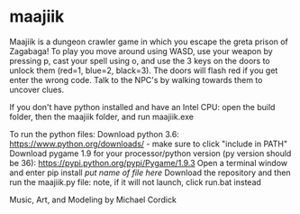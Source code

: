 # maajiik
Maajiik is a dungeon crawler game in which you escape the greta prison of Zagabaga! To play you move around using WASD, 
use your weapon by pressing p, cast your spell using o, and use the 3 keys on the doors to unlock them (red=1, blue=2, black=3).
The doors will flash red if you get enter the wrong code. Talk to the NPC's by walking towards them to uncover clues.

If you don't have python installed and have an Intel CPU:
open the build folder, then the maajiik folder, and run maajiik.exe

To run the python files:
Download python 3.6: https://www.python.org/downloads/ - make sure to click "include in PATH"
Download pygame 1.9 for your processor/python version (py version should be 36): https://pypi.python.org/pypi/Pygame/1.9.3
Open a terminal window and enter pip install *put name of file here*
Download the repository and then run the maajiik.py file: note, if it will not launch, click run.bat instead

Music, Art, and Modeling by Michael Cordick
